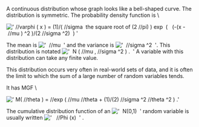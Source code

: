 A continuous distribution whose graph looks like a bell-shaped curve.
The distribution is symmetric. The probability density function is \\

![' //varphi ( x ) = (1)/( //sigma  the square root of (2 //pi)
) exp  (   (-(x - //mu ) \^2 )/(2 //sigma \^2)  ) '](../dictionary/equation_images/2809.1..png)

The mean is !['  //mu  '](../dictionary/equation_images/2809.3..png) and
the variance is
!['  //sigma \^2  '](../dictionary/equation_images/2809.4..png). This
distribution is notated
!['  N ( //mu , //sigma \^2 ) .  '](../dictionary/equation_images/2809.5..png)
A variable with this distribution can take any finite value.

This distribution occurs very often in real-world sets of data, and it
is often the limit to which the sum of a large number of random
variables tends.

It has MGF \\

![' M( //theta ) = //exp ( //mu //theta + (1)/(2) //sigma \^2 //theta \^2 ) .'](../dictionary/equation_images/2809.2..png)

The cumulative distribution function of an
!['  N(0,1)  '](../dictionary/equation_images/2809.6..png) random
variable is usually written
!['   //Phi (x)  '](../dictionary/equation_images/2809.7..png) .
